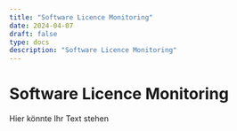 ```yaml
---
title: "Software Licence Monitoring"
date: 2024-04-07
draft: false
type: docs
description: "Software Licence Monitoring"
---
```


# Software Licence Monitoring

Hier könnte Ihr Text stehen